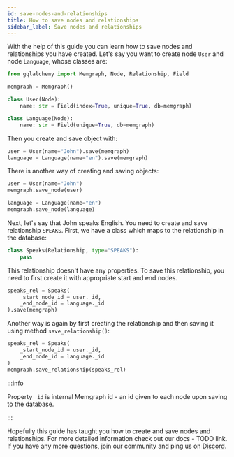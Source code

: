 ```yaml
---
id: save-nodes-and-relationships
title: How to save nodes and relationships
sidebar_label: Save nodes and relationships
---
```


With the help of this guide you can learn how to save nodes and relationships
you have created. Let's say you want to create node `User` and node `Language`,
whose classes are:

```python
from gqlalchemy import Memgraph, Node, Relationship, Field

memgraph = Memgraph()

class User(Node):
    name: str = Field(index=True, unique=True, db=memgraph)

class Language(Node):
    name: str = Field(unique=True, db=memgraph)
```

Then you create and save object with:

```python
user = User(name="John").save(memgraph)
language = Language(name="en").save(memgraph)
```

There is another way of creating and saving objects:

```python
user = User(name="John")
memgraph.save_node(user)

language = Language(name="en")
memgraph.save_node(language)
```

Next, let's say that John speaks English. You need to create and save
relationship `SPEAKS`. First, we have a class which maps to the relationship in
the database:

```python
class Speaks(Relationship, type="SPEAKS"):
    pass
```

This relationship doesn't have any properties. To save this relationship, you
need to first create it with appropriate start and end nodes.

```python
speaks_rel = Speaks(
    _start_node_id = user._id,
    _end_node_id = language._id
).save(memgraph)
```

Another way is again by first creating the relationship and then saving it using
method `save_relationship()`:

```python
speaks_rel = Speaks(
    _start_node_id = user._id,
    _end_node_id = language._id
)
memgraph.save_relationship(speaks_rel)
```

:::info 

Property `_id` is internal Memgraph id - an id given to each node upon
saving to the database. 

:::

Hopefully this guide has taught you how to create and save nodes and
relationships. For more detailed information check out our docs - TODO link. If
you have any more questions, join our community and ping us on
[Discord](https://discord.gg/memgraph).
